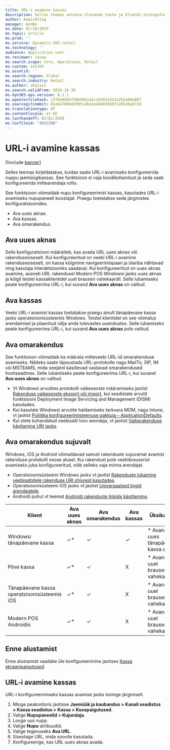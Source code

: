 ```yaml
---
title: URL-i avamine kassas
description: Selles teemas antakse ülevaade toote ja kliendi otsingufunktsiooni täiustustest rakenduses Dynamics 365 Commerce.
author: AamirAllaq
manager: AnnBe
ms.date: 01/28/2019
ms.topic: article
ms.prod: ''
ms.service: dynamics-365-retail
ms.technology: ''
audience: Application user
ms.reviewer: josaw
ms.search.scope: Core, Operations, Retail
ms.custom: 141393
ms.assetid: ''
ms.search.region: Global
ms.search.industry: Retail
ms.author: shajain
ms.search.validFrom: 2018-10-30
ms.dyn365.ops.version: 8.1.1
ms.openlocfilehash: 137b699d5f60b9b62a5ce9501e3b2a262e60a88f
ms.sourcegitcommit: 81a647904dd305c4be2e4b683689f128548a872d
ms.translationtype: HT
ms.contentlocale: et-EE
ms.lasthandoff: 02/01/2020
ms.locfileid: "3022208"
---
```

# <a name="open-url-in-pos"></a>URL-i avamine kassas

[!include [banner](includes/banner.md)]

Selles teemas kirjeldatakse, kuidas saate URL-i avamiseks konfigureerida nuppu jaemüügikassas. See funktsioon ei vaja koodikohandust ja seda saab konfigureerida mittearendaja rollis. 

See funktsioon võimaldab nupu konfigureerimist kassas, kasutades URL-i avamiseks nupupaneeli koostajat. Praegu toetatakse seda järgmistes konfiguratsioonides.

- Ava uues aknas.
- Ava kassas.
- Ava omarakendus.

## <a name="open-in-new-window"></a>Ava uues aknas

Selle konfiguratsioon määratleb, kas avada URL uues aknas või rakendusesiseselt. Kui konfigureeritud on veebi URL-i avamine rakendusesiseselt, on kassa külgmine navigeerimispaan ja ülariba nähtavad ning kasutaja interaktsiooniks saadaval. Kui konfigureeritud on uues aknas avamine, avaneb URL rakendusel Modern POS Windowsi jaoks uues aknas ja kõigil teistel kassaklientidel uuel brauseri vahekaardil. Selle lubamiseks peate konfigureerima URL-i, kui suvand **Ava uues aknas** on valitud.

## <a name="open-within-pos"></a>Ava kassas

Veebi URL-i avamist kassas toetatakse praegu ainult tänapäevase kassa jaoks operatsioonisüsteemis Windows. Teistel klientidel on see võimalus arendamisel ja plaanitud välja anda tulevastes uuendustes. Selle lubamiseks peate konfigureerima URL-i, kui suvand **Ava uues aknas** pole valitud.

## <a name="open-a-native-app"></a>Ava omarakendus

See funktsioon võimaldab ka määrata mitteveebi URL-id omarakenduse avamiseks. Näiteks saate täpsustada URL-protokolle nagu MailTo, SIP, IM või MSTEAMS, mida seejärel käsitlevad vastavad omarakendused hostiseadmes. Selle lubamiseks peate konfigureerima URL-i, kui suvand **Ava uues aknas** on valitud.

- Vt Windowsi arvutites protokolli vaikeseoste määramiseks jaotist [Rakenduse vaikeseoste eksport või import](https://docs.microsoft.com/windows-hardware/manufacture/desktop/export-or-import-default-application-associations), kui seadistate arvutit funktsiooni Deployment Image Servicing and Management (DISM) kasutades.
- Kui kasutate Windowsi arvutite haldamiseks tarkvara MDM, nagu Intune, vt jaotist [Poliitika konfigureerimisteenuse pakkuja – ApplicationDefaults](https://docs.microsoft.com/windows/client-management/mdm/policy-csp-applicationdefaults).
- Kui olete kohandatud veebisaiti loov arendaja, vt jaotist [Vaikerakenduse kävitamine URI jaoks](https://docs.microsoft.com/windows/uwp/launch-resume/launch-default-app).

## <a name="open-a-native-app-seamlessly"></a>Ava omarakendus sujuvalt

Windows, iOS ja Android võimaldavad samuti rakenduste sujuvamat avamist rakenduse protokolli seose alusel. Kui rakendust pole veebibrauserist avamiseks juba konfigureeritud, võib selleks vaja minna arendajat.

- Operatsioonisüsteemi Windows jaoks vt jaotist [Rakenduste lubamine veebisaitidele rakenduse URI ohjureid kasutades](https://docs.microsoft.com/windows/uwp/launch-resume/web-to-app-linking).
- Operatsioonisüsteemi iOS jaoks vt jaotist [Universaalsed lingid arendajatele](https://developer.apple.com/ios/universal-links/).
- Androidi puhul vt teemat [Androidi rakenduste linkide käsitlemine](https://developer.android.com/training/app-links/).

| Klient                | Ava uues aknas | Ava omarakendus | Ava kassas | Üksikasjad                           |
|-----------------------|--------------------|-----------------|-----------------|-----------------------------------|
| Windowsi tänapäevane kassa | ✓\*                | ✓               | ✓              | \* Avaneb uues tänapäevase kassa aknas |
| Pilve kassa             | ✓\*                | ✓               | X              | \* Avaneb uuel brauseri vahekaardil        |
| Tänapäevane kassa operatsioonisüsteemis iOS     | ✓\*                | ✓               | X              | \* Avaneb uuel brauseri vahekaardil        |
| Modern POS Androidis | ✓\*                | ✓               | X              | \* Avaneb uuel brauseri vahekaardil        |

## <a name="before-you-begin"></a>Enne alustamist

Enne alustamist vaadake üle konfigureerimine jaotises [Kassa ekraanipaigutused](pos-screen-layouts.md).

## <a name="open-url-in-pos"></a>URL-i avamine kassas

URL-i konfigureerimiseks kassas avamise jaoks toimige järgmiselt.

1. Minge peakontoris jaotisse **Jaemüük ja kaubandus \> Kanali seadistus \> Kassa seadistus \> Kassa \> Kuvapaigutused**.
2. Valige **Nupupaneelid \> Kujundaja**.
3. Looge uus nupp.
4. Valige **Nupu** atribuudid.
5. Valige tegevuseks **Ava URL**.
6. Sisestage URL, mida soovite kasutada.
7. Konfigureerige, kas URL uues aknas avada.
